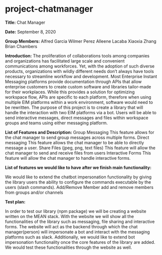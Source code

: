 # project-chatmanager


**Title:** Chat Manager

**Date:** September 8, 2020

**Group Members:** 
Alfred Garcia
Wilmer Perez
Alleene Lacaba
Xiaoxia Zhang
Brian Chambers

**Introduction:** The proliferation of collaborations tools among companies and organizations has facilitated large scale and convenient communications among workforces. Yet, with the adoption of such diverse products, organizations with wildly different needs don’t always have tools necessary to streamline workflow and development. Most Enterprise Instant Messaging platforms provide documentation through APIs that allow enterprise customers to create custom software and libraries tailor-made for their workplaces. While this provides a solution for optimizing workspace flow, APIs are specific to each platform, therefore when using multiple EIM platforms within a work environment, software would need to be rewritten. The purpose of this project is to create a library that will handle the interaction with two EIM platforms via a bot. Users will be able to send interactive messages, direct messages and files within workspace groups and teams using either messaging platform.

**List of Features and Description:**
Group Messaging
This feature allows for the chat manager to send group messages across multiple forms.
Direct messaging
This feature allows the chat manager to be able to directly message a user.
Share Files (jpeg, png, text files)
This feature will allow the chat manager to send and receive files from users
Interactive Forms
This feature will allow the chat manager to handle interactive forms.

**List of features we would like to have after we finish main functionality:**

We would like to extend the chatbot impersonation functionality by giving the library users the ability to configure the commands executable by the users (slash commands).
Add/Remove Member
add and remove members from groups and/or channels

**Test plan:**

In order to test our library (npm package) we will be creating a website written on the MEAN stack. With the website we will show all the functionalities of the library such as messaging, file sharing and interactive forms. The website will act as the backend through which the chat manager(person) will impersonate a bot and interact with the messaging platforms such as slack. Additionally, we would like to extend bot impersonation functionality once the core features of the library are added. We would test these functionalities through the website as well.
